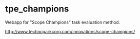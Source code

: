# tpe_champions
Webapp for "Scope Champions" task evaluation method.

http://www.technoparkcorp.com/innovations/scope-champions/
